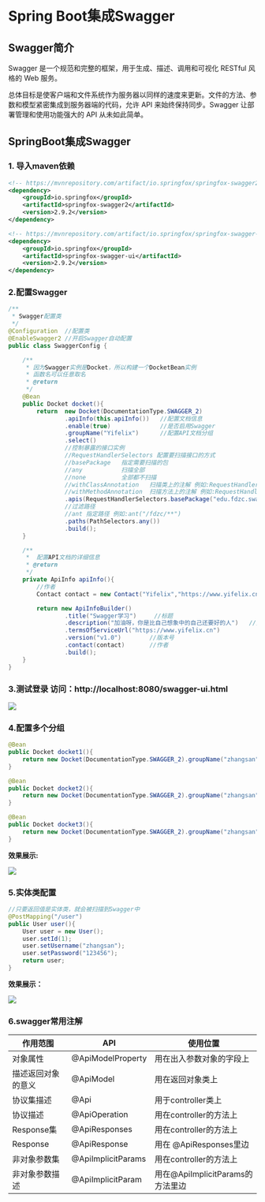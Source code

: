 # Spring Boot集成Swagger

## Swagger简介

Swagger 是一个规范和完整的框架，用于生成、描述、调用和可视化 RESTful 风格的 Web 服务。

总体目标是使客户端和文件系统作为服务器以同样的速度来更新。文件的方法、参数和模型紧密集成到服务器端的代码，允许 API 来始终保持同步。Swagger 让部署管理和使用功能强大的 API 从未如此简单。



## SpringBoot集成Swagger

### 1. 导入maven依赖

````xml
<!-- https://mvnrepository.com/artifact/io.springfox/springfox-swagger2 -->
<dependency>
    <groupId>io.springfox</groupId>
    <artifactId>springfox-swagger2</artifactId>
    <version>2.9.2</version>
</dependency>

<!-- https://mvnrepository.com/artifact/io.springfox/springfox-swagger-ui -->
<dependency>
    <groupId>io.springfox</groupId>
    <artifactId>springfox-swagger-ui</artifactId>
    <version>2.9.2</version>
</dependency>
````

### 2.配置Swagger

````java
/**
 * Swagger配置类
 */
@Configuration  //配置类
@EnableSwagger2 //开启Swagger自动配置
public class SwaggerConfig {

    /**
     * 因为Swagger实例是Docket，所以构建一个DocketBean实例
     * 函数名可以任意取名
     * @return
     */
    @Bean
    public Docket docket(){
        return  new Docket(DocumentationType.SWAGGER_2)
                .apiInfo(this.apiInfo())   //配置文档信息
                .enable(true)              //是否启用Swagger
                .groupName("Yifelix")      //配置API文档分组
                .select()
                //控制暴露的接口实例
                //RequestHandlerSelectors 配置要扫描接口的方式
                //basePackage   指定需要扫描的包
                //any           扫描全部
                //none          全部都不扫描
                //withClassAnnotation   扫描类上的注解 例如:RequestHandlerSelectors.withClassAnnotation(RestController.class)
                //withMethodAnnotation  扫描方法上的注解 例如:RequestHandlerSelectors.withClassAnnotation(GetMapper.class)
                .apis(RequestHandlerSelectors.basePackage("edu.fdzc.swagger.controller"))
                //过滤路径
                //ant 指定路径 例如:ant("/fdzc/**")
                .paths(PathSelectors.any())
                .build();
    }

    /**
     *  配置API文档的详细信息
     * @return
     */
    private ApiInfo apiInfo(){
        //作者
        Contact contact = new Contact("Yifelix","https://www.yifelix.cn","1016445037@qq.com");

        return new ApiInfoBuilder()
                .title("Swagger学习")     //标题
                .description("加油呀，你是比自己想象中的自己还要好的人")   //描述
                .termsOfServiceUrl("https://www.yifelix.cn")
                .version("v1.0")        //版本号
                .contact(contact)       //作者
                .build();
    }
}

````

### 3.测试登录   访问：http://localhost:8080/swagger-ui.html

![](http://picturebed.yifelix.cn/swagger-1.png)

### 4.配置多个分组

```java
@Bean
public Docket docket1(){
    return new Docket(DocumentationType.SWAGGER_2).groupName("zhangsan");
}

@Bean
public Docket docket2(){
    return new Docket(DocumentationType.SWAGGER_2).groupName("zhangsan");
}

@Bean
public Docket docket3(){
    return new Docket(DocumentationType.SWAGGER_2).groupName("zhangsan");
}
```

**效果展示:**

![](D:\笔记\image\swagger-2.png)

### 5.实体类配置

```java
//只要返回值是实体类，就会被扫描到Swagger中
@PostMapping("/user")
public User user(){
    User user = new User();
    user.setId(1);
    user.setUsername("zhangsan");
    user.setPassword("123456");
    return user;
}
```

**效果展示：**

![](D:\笔记\image\swagger-3.png)

### 6.swagger常用注解

| 作用范围           | **API**            | **使用位置**                     |
| ------------------ | ------------------ | -------------------------------- |
| 对象属性           | @ApiModelProperty  | 用在出入参数对象的字段上         |
| 描述返回对象的意义 | @ApiModel          | 用在返回对象类上                 |
| 协议集描述         | @Api               | 用于controller类上               |
| 协议描述           | @ApiOperation      | 用在controller的方法上           |
| Response集         | @ApiResponses      | 用在controller的方法上           |
| Response           | @ApiResponse       | 用在 @ApiResponses里边           |
| 非对象参数集       | @ApiImplicitParams | 用在controller的方法上           |
| 非对象参数描述     | @ApiImplicitParam  | 用在@ApiImplicitParams的方法里边 |

